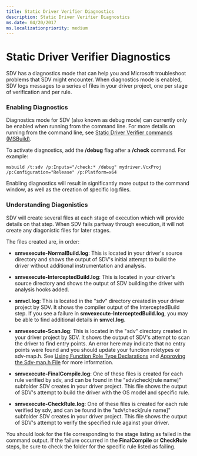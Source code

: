 ```yaml
---
title: Static Driver Verifier Diagnostics
description: Static Driver Verifier Diagnostics
ms.date: 04/20/2017
ms.localizationpriority: medium
---
```


# Static Driver Verifier Diagnostics


SDV has a diagnostics mode that can help you and Microsoft troubleshoot problems that SDV might encounter. When diagnostics mode is enabled, SDV logs messages to a series of files in your driver project, one per stage of verification and per rule.

### <span id="enabling_diagnostics"></span><span id="ENABLING_DIAGNOSTICS"></span>Enabling Diagnostics

Diagnostics mode for SDV (also known as debug mode) can currently only be enabled when running from the command line.  For more details on running from the command line, see [Static Driver Verifier commands (MSBuild)](-static-driver-verifier-commands--msbuild-.md).

To activate diagnostics, add the **/debug** flag after a **/check** command.  For example:

```
msbuild /t:sdv /p:Inputs="/check:* /debug" mydriver.VcxProj /p:Configuration="Release" /p:Platform=x64
```

Enabling diagnostics will result in significantly more output to the command window, as well as the creation of specific log files.

### <span id="enabling_diagnostics"></span><span id="ENABLING_DIAGNOSTICS"></span>Understanding Diagonistics

SDV will create several files at each stage of execution which will provide details on that step.  When SDV fails partway through execution, it will not create any diagonistic files for later stages.

The files created are, in order:
* **smvexecute-NormalBuild.log**: This is located in your driver's source directory and shows the output of SDV's initial attempt to build the driver without additional instrumentation and analysis.
* **smvexecute-InterceptedBuild.log**: This is located in your driver's source directory and shows the output of SDV building the driver with analysis hooks added.  
* **smvcl.log**: This is located in the "sdv" directory created in your driver project by SDV.  It shows the compiler output of the InterceptedBuild step.  If you see a failure in **smvexecute-InterceptedBuild.log**, you may be able to find additional details in **smvcl.log.**

* **smvexecute-Scan.log**: This is located in the "sdv" directory created in your driver project by SDV.  It shows the output of SDV's attempt to scan the driver to find entry points.  An error here may indicate that no entry points were found and you should update your function roletypes or sdv-map.h.  See [Using Function Role Type Declarations](using-function-role-type-declarations.md) and [Approving the Sdv-map.h File](approving-the-sdv-map-h-file.md) for more information.
* **smvexecute-FinalCompile.log**: One of these files is created for each rule verified by sdv, and can be found in the "sdv\check\[rule name]" subfolder SDV creates in your driver project.  This file shows the output of SDV's attempt to build the driver with the OS model and specific rule.  
* **smvexecute-CheckRule.log**: One of these files is created for each rule verified by sdv, and can be found in the "sdv\check\[rule name]" subfolder SDV creates in your driver project.  This file shows the output of SDV's attempt to verify the specified rule against your driver.

You should look for the file corresponding to the stage listing as failed in the command output.  If the failure occurred in the **FinalCompile** or **CheckRule** steps, be sure to check the folder for the specific rule listed as failing.
